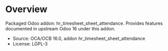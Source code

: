 # Overview

Packaged Odoo addon: hr_timesheet_sheet_attendance. Provides features documented in upstream Odoo 16 under this addon.

- Source: OCA/OCB 16.0, addon hr_timesheet_sheet_attendance
- License: LGPL-3
